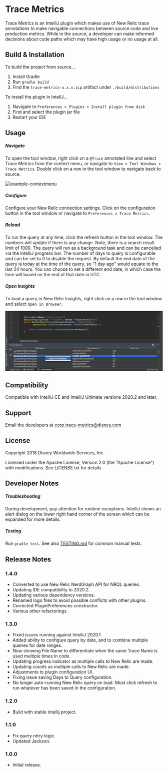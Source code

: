 # Trace Metrics

Trace Metrics is an IntelliJ plugin which makes use of New Relic trace annotations to make navigable connections 
between source code and live production metrics. While in the source, a developer can make informed decisions about 
code paths which may have high usage or no usage at all. 


## Build & Installation

To build the project from source... 

1. Install Gradle
1. Run `gradle build` 
1. Find the `trace-metrics-x.x.x.zip` artifact under `./build/distributions`

To install the plugin in IntellJ...

1. Navigate to `Preferences > Plugins > Install plugin from disk`
1. Find and select the plugin jar file
1. Restart your IDE

## Usage

##### Navigate

To open the tool window, right click on a `@Trace` annotated line and select Trace Metrics from the context menu, or 
navigate to `View > Tool Windows > Trace Metrics`. Double click on a row in the tool window to navigate back to source.

<img width="600" alt="example-contextmenu" src="https://raw.githubusercontent.com/disney/trace-metrics-intellij-plugin/master/example/example-contextmenu.png">

##### Configure

Configure your New Relic connection settings. Click on the configuration button in the tool window or navigate to 
`Preferences > Trace Metrics`. 

##### Reload

To run the query at any time, click the refresh button in the tool window. The numbers will update if there is any 
change. Note, there is a search result limit of 1000. The query will run as a background task and can be cancelled via 
the IntelliJ progress bar. The number of days to query is configurable and can be set to 0 to disable the request.
By default the end date of the query is today at the time of the query, so "1 day ago" would equate to the last 24 hours.
You can choose to set a different end date, in which case the time will based on the end of that date in UTC.  

##### Open Insights

To load a query in New Relic Insights, right click on a row in the tool window and select `Open in Browser`.

<img width="600" alt="example-toolwindow" src="https://raw.githubusercontent.com/disney/trace-metrics-intellij-plugin/master/example/example-toolwindow.png">

## Compatibility

Compatible with IntelliJ CE and IntelliJ Ultimate versions 2020.2 and later. 

## Support

Email the developers at [corp.trace-metrics@disney.com](mailto:corp.trace-metrics@disney.com)
 
## License
Copyright 2018 Disney Worldwide Services, Inc.

Licensed under the Apache License, Version 2.0 (the "Apache License") with modifications. See LICENSE.txt for details

## Developer Notes


##### Troubleshooting

During development, pay attention for runtime exceptions. IntelliJ shows an alert dialog on the lower right hand corner 
of the screen which can be expanded for more details. 

##### Testing
Run `gradle test`. See also [TESTING.md](TESTING.md) for common manual tests. 


## Release Notes

### 1.4.0

* Converted to use New Relic NerdGraph API for NRQL queries.
* Updating IDE compatibility to 2020.2.
* Updating various dependency versions.
* Renamed logo files to avoid possible conflicts with other plugins.
* Corrected PluginPreferences constructor.
* Various other refactorings.

### 1.3.0

* Fixed issues running against IntelliJ 2020.1
* Added ability to configure query by date, and to combine multiple queries for date ranges.
* Now showing File Name to differentiate when the same Trace Name is used multiple times in code.
* Updating progress indicator as multiple calls to New Relic are made.
* Updating counts as multiple calls to New Relic are made.
* Adjustments to plugin configuration UI.
* Fixing issue saving Days to Query configuration.
* No longer auto-running New Relic query on load.  Must click refresh to run whatever has been saved in the configuration.

### 1.2.0

* Build with stable intellij project.

### 1.1.0

* Fix query retry logic.
* Updated Jackson.

### 1.0.0

* Initial release.
